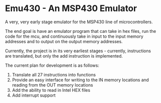 Emu430 - An MSP430 Emulator
==========

A very, very early stage emulator for the MSP430 line of microcontrollers.  

The end goal is have an emulator program that can take in hex files, run
the code for the mcu, and continuously take in input to the input memory addresses
and to output on the output memory addresses.  

Currently, the project is in its very earliest stages - currently, instructions
are translated, but only the add instruction is implemented.  


The current plan for development is as follows:  
 1. Translate all 27 instructions into functions  
 2. Provide an easy interface for writing to the IN memory locations and reading from the OUT memory locations  
 3. Add the ability to read in Intel HEX files  
 4. Add interrupt support  
